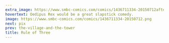 ```yaml
---
extra_image: https://www.smbc-comics.com/comics/1436711334-20150712after.png
hovertext: Oedipus Rex would be a great slapstick comedy.
image: https://www.smbc-comics.com/comics/1436711334-20150712.png
next: pix
prev: the-village-and-the-tower
title: Rule of Three
---
```

